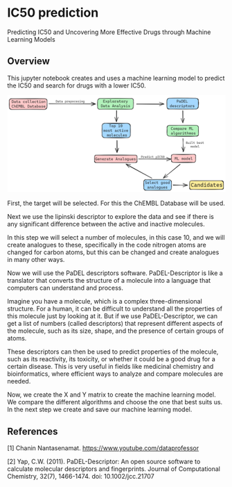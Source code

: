 # IC50 prediction

Predicting IC50 and Uncovering More Effective Drugs through Machine Learning Models

## Overview

This jupyter notebook creates and uses a machine learning model to predict the IC50 and search for drugs with a lower IC50.

![Flowchart!](https://github.com/ivanbarraborrella/ic50prediction/blob/main/diagram_2.png)

First, the target will be selected. For this the ChEMBL Database will be used.

Next we use the lipinski descriptor to explore the data and see if there is any significant difference between the active and inactive molecules. 

In this step we will select a number of molecules, in this case 10, and we will create analogues to these, specifically in the code nitrogen atoms are changed for carbon atoms, but this can be changed and create analogues in many other ways.

Now we will use the PaDEL descriptors software. PaDEL-Descriptor is like a translator that converts the structure of a molecule into a language that computers can understand and process.

Imagine you have a molecule, which is a complex three-dimensional structure. For a human, it can be difficult to understand all the properties of this molecule just by looking at it. But if we use PaDEL-Descriptor, we can get a list of numbers (called descriptors) that represent different aspects of the molecule, such as its size, shape, and the presence of certain groups of atoms.

These descriptors can then be used to predict properties of the molecule, such as its reactivity, its toxicity, or whether it could be a good drug for a certain disease. This is very useful in fields like medicinal chemistry and bioinformatics, where efficient ways to analyze and compare molecules are needed.

Now, we create the X and Y matrix to create the machine learning model. We compare the different algorithms and choose the one that best suits us. In the next step we create and save our machine learning model.



## References

[1] Chanin Nantasenamat. https://www.youtube.com/dataprofessor

[2] Yap, C.W. (2011). PaDEL-Descriptor: An open source software to calculate molecular descriptors and fingerprints. Journal of Computational Chemistry, 32(7), 1466-1474. doi: 10.1002/jcc.21707
